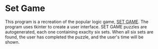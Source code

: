 # Set Game

This program is a recreation of the popular logic game, [SET GAME](https://www.setgame.com/set/puzzle). The program uses tkinter to create a user interface. SET GAME puzzles are autogenerated,
each one containing exaclty six sets. When all six sets are found, the user has completed the puzzle, and the user's time will be shown. 


